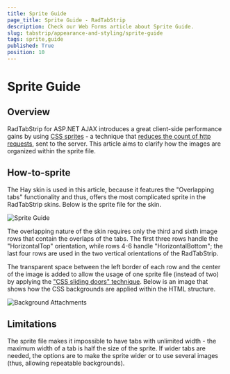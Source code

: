 ```yaml
---
title: Sprite Guide
page_title: Sprite Guide - RadTabStrip
description: Check our Web Forms article about Sprite Guide.
slug: tabstrip/appearance-and-styling/sprite-guide
tags: sprite,guide
published: True
position: 10
---
```


# Sprite Guide



## Overview

RadTabStrip for ASP.NET AJAX introduces a great client-side performance gains by using [CSS sprites](http://alistapart.com/articles/sprites) - a technique that [reduces the count of http requests](http://developer.yahoo.com/performance/rules.html#num_http), sent to the server. This article aims to clarify how the images are organized within the sprite file.

## How-to-sprite

The Hay skin is used in this article, because it features the "Overlapping tabs" functionality and thus, offers the most complicated sprite in the RadTabStrip skins. Below is the sprite file for the skin.

![Sprite Guide](images/tabstrip_spriteguide00samplesprite.gif)

The overlapping nature of the skin requires only the third and sixth image rows that contain the overlaps of the tabs. The first three rows handle the "HorizontalTop" orientation, while rows 4-6 handle "HorizontalBottom"; the last four rows are used in the two vertical orientations of the RadTabStrip.

The transparent space between the left border of each row and the center of the image is added to allow the usage of one sprite file (instead of two) by applying the ["CSS sliding doors" technique](http://www.alistapart.com/articles/slidingdoors/). Below is an image that shows how the CSS backgrounds are applied within the HTML structure.

![Background Attachments](images/tabstrip_spriteguide01backgroundattachments.gif)

## Limitations

The sprite file makes it impossible to have tabs with unlimited width - the maximum width of a tab is half the size of the sprite. If wider tabs are needed, the options are to make the sprite wider or to use several images (thus, allowing repeatable backgrounds).
